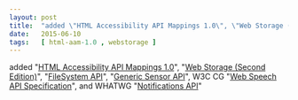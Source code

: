 ```yaml
---
layout: post
title:  "added \"HTML Accessibility API Mappings 1.0\", \"Web Storage (Second Edition)\", \"FileSystem API\", \"Generic Sensor API\", W3C CG \"Web Speech API Specification\", and WHATWG \"Notifications API\""
date:   2015-06-10
tags:   [ html-aam-1.0 , webstorage ]
---
```


added "[HTML Accessibility API Mappings 1.0](/spec/html-aam-1.0)", "[Web Storage (Second Edition)](/spec/webstorage)", "[FileSystem API](http://w3c.github.io/filesystem-api/)", "[Generic Sensor API](http://w3c.github.io/sensors/)", W3C CG "[Web Speech API Specification](https://dvcs.w3.org/hg/speech-api/raw-file/tip/speechapi.html)", and WHATWG "[Notifications API](https://notifications.spec.whatwg.org/)"

